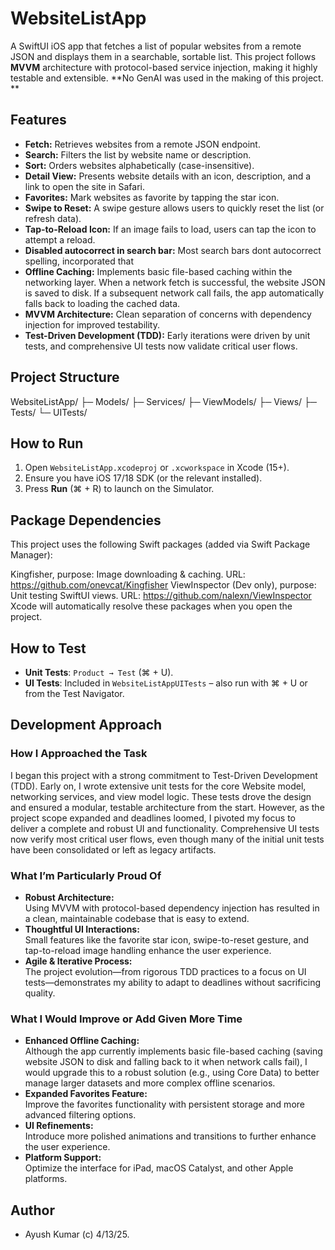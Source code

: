 # WebsiteListApp

A SwiftUI iOS app that fetches a list of popular websites from a remote JSON and displays them in a searchable, sortable list. This project follows **MVVM** architecture with protocol-based service injection, making it highly testable and extensible. **No GenAI was used in the making of this project. **

## Features

- **Fetch:** Retrieves websites from a remote JSON endpoint.
- **Search:** Filters the list by website name or description.
- **Sort:** Orders websites alphabetically (case-insensitive).
- **Detail View:** Presents website details with an icon, description, and a link to open the site in Safari.
- **Favorites:** Mark websites as favorite by tapping the star icon.
- **Swipe to Reset:** A swipe gesture allows users to quickly reset the list (or refresh data).
- **Tap-to-Reload Icon:** If an image fails to load, users can tap the icon to attempt a reload.
- **Disabled autocorrect in search bar:** Most search bars dont autocorrect spelling, incorporated that
- **Offline Caching:** Implements basic file-based caching within the networking layer. When a network fetch is successful, the website JSON is saved to disk. If a subsequent network call fails, the app automatically falls back to loading the cached data.
- **MVVM Architecture:** Clean separation of concerns with dependency injection for improved testability.
- **Test-Driven Development (TDD):** Early iterations were driven by unit tests, and comprehensive UI tests now validate critical user flows.

## Project Structure
WebsiteListApp/ ├─ Models/ ├─ Services/ ├─ ViewModels/ ├─ Views/ ├─ Tests/ └─ UITests/

## How to Run

1. Open `WebsiteListApp.xcodeproj` or `.xcworkspace` in Xcode (15+).
2. Ensure you have iOS 17/18 SDK (or the relevant installed).
3. Press **Run** (⌘ + R) to launch on the Simulator.

## Package Dependencies ##

This project uses the following Swift packages (added via Swift Package Manager):

Kingfisher, purpose: Image downloading & caching. URL: https://github.com/onevcat/Kingfisher
ViewInspector (Dev only), purpose: Unit testing SwiftUI views. URL: https://github.com/nalexn/ViewInspector
Xcode will automatically resolve these packages when you open the project.

## How to Test

- **Unit Tests**: `Product → Test` (⌘ + U).
- **UI Tests**: Included in `WebsiteListAppUITests` – also run with ⌘ + U or from the Test Navigator.

## Development Approach

### How I Approached the Task

I began this project with a strong commitment to Test-Driven Development (TDD). Early on, I wrote extensive unit tests for the core Website model, networking services, and view model logic. These tests drove the design and ensured a modular, testable architecture from the start. However, as the project scope expanded and deadlines loomed, I pivoted my focus to deliver a complete and robust UI and functionality. Comprehensive UI tests now verify most critical user flows, even though many of the initial unit tests have been consolidated or left as legacy artifacts.

### What I’m Particularly Proud Of

- **Robust Architecture:**  
  Using MVVM with protocol-based dependency injection has resulted in a clean, maintainable codebase that is easy to extend.
- **Thoughtful UI Interactions:**  
  Small features like the favorite star icon, swipe-to-reset gesture, and tap-to-reload image handling enhance the user experience.
- **Agile & Iterative Process:**  
  The project evolution—from rigorous TDD practices to a focus on UI tests—demonstrates my ability to adapt to deadlines without sacrificing quality.

### What I Would Improve or Add Given More Time

- **Enhanced Offline Caching:**  
  Although the app currently implements basic file-based caching (saving website JSON to disk and falling back to it when network calls fail), I would upgrade this to a robust solution (e.g., using Core Data) to better manage larger datasets and more complex offline scenarios.
- **Expanded Favorites Feature:**  
  Improve the favorites functionality with persistent storage and more advanced filtering options.
- **UI Refinements:**  
  Introduce more polished animations and transitions to further enhance the user experience.
- **Platform Support:**  
  Optimize the interface for iPad, macOS Catalyst, and other Apple platforms.

## Author

- Ayush Kumar (c) 4/13/25.
